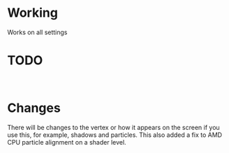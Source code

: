 # Working
Works on all settings
</br>

# TODO
</br>

# Changes
There will be changes to the vertex or how it appears on the screen if you use this, for example, shadows and particles. This also added a fix to AMD CPU particle alignment on a shader level.

